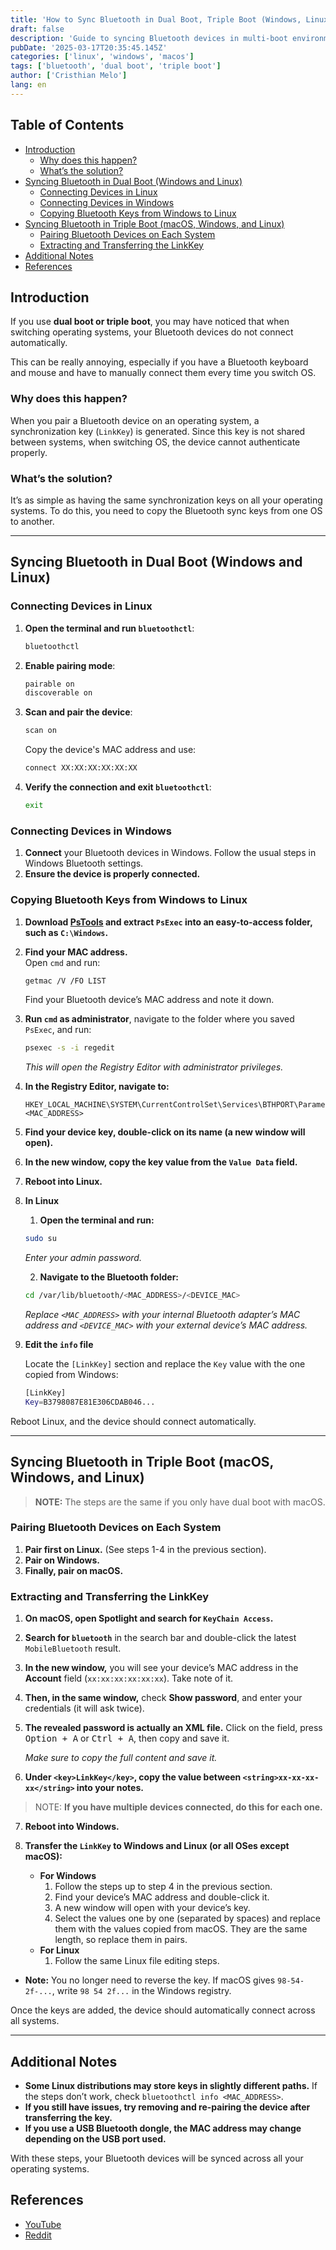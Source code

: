 ```yaml
---
title: 'How to Sync Bluetooth in Dual Boot, Triple Boot (Windows, Linux, macOS)'
draft: false
description: 'Guide to syncing Bluetooth devices in multi-boot environments, preventing connection issues when switching operating systems.'
pubDate: '2025-03-17T20:35:45.145Z'
categories: ['linux', 'windows', 'macos']
tags: ['bluetooth', 'dual boot', 'triple boot']
author: ['Cristhian Melo']
lang: en
---
```


## Table of Contents

<!--toc:start-->

- [Introduction](#introduction)
  - [Why does this happen?](#why-does-this-happen)
  - [What’s the solution?](#whats-the-solution)
- [Syncing Bluetooth in Dual Boot (Windows and Linux)](#syncing-bluetooth-in-dual-boot-windows-and-linux)
  - [Connecting Devices in Linux](#connecting-devices-in-linux)
  - [Connecting Devices in Windows](#connecting-devices-in-windows)
  - [Copying Bluetooth Keys from Windows to Linux](#copying-bluetooth-keys-from-windows-to-linux)
- [Syncing Bluetooth in Triple Boot (macOS, Windows, and Linux)](#syncing-bluetooth-in-triple-boot-macos-windows-and-linux)
  - [Pairing Bluetooth Devices on Each System](#pairing-bluetooth-devices-on-each-system)
  - [Extracting and Transferring the LinkKey](#extracting-and-transferring-the-linkkey)
- [Additional Notes](#additional-notes)
- [References](#references)
<!--toc:end-->

## Introduction

If you use **dual boot or triple boot**, you may have noticed that when switching operating systems, your Bluetooth devices do not connect automatically.

This can be really annoying, especially if you have a Bluetooth keyboard and mouse and have to manually connect them every time you switch OS.

### Why does this happen?

When you pair a Bluetooth device on an operating system, a synchronization key (`LinkKey`) is generated. Since this key is not shared between systems, when switching OS, the device cannot authenticate properly.

### What’s the solution?

It’s as simple as having the same synchronization keys on all your operating systems. To do this, you need to copy the Bluetooth sync keys from one OS to another.

---

## Syncing Bluetooth in Dual Boot (Windows and Linux)

### Connecting Devices in Linux

1. **Open the terminal and run `bluetoothctl`**:

   ```sh
   bluetoothctl
   ```

2. **Enable pairing mode**:

   ```sh
   pairable on
   discoverable on
   ```

3. **Scan and pair the device**:

   ```sh
   scan on
   ```

   Copy the device's MAC address and use:

   ```sh
   connect XX:XX:XX:XX:XX:XX
   ```

4. **Verify the connection and exit `bluetoothctl`**:

   ```sh
   exit
   ```

### Connecting Devices in Windows

1. **Connect** your Bluetooth devices in Windows. Follow the usual steps in Windows Bluetooth settings.
2. **Ensure the device is properly connected.**

### Copying Bluetooth Keys from Windows to Linux

1. **Download [PsTools](https://learn.microsoft.com/en-us/sysinternals/downloads/pstools) and extract `PsExec` into an easy-to-access folder, such as `C:\Windows`.**
2. **Find your MAC address.**  
   Open `cmd` and run:

   ```sh
   getmac /V /FO LIST
   ```

   Find your Bluetooth device’s MAC address and note it down.

3. **Run `cmd` as administrator**, navigate to the folder where you saved `PsExec`, and run:

   ```sh
   psexec -s -i regedit
   ```

   _This will open the Registry Editor with administrator privileges._

4. **In the Registry Editor, navigate to:**

   ```
   HKEY_LOCAL_MACHINE\SYSTEM\CurrentControlSet\Services\BTHPORT\Parameters\Keys\<MAC_ADDRESS>
   ```

5. **Find your device key, double-click on its name (a new window will open).**
6. **In the new window, copy the key value from the `Value Data` field.**
7. **Reboot into Linux.**
8. **In Linux**

   1. **Open the terminal and run:**

   ```sh
   sudo su
   ```

   _Enter your admin password._

   2. **Navigate to the Bluetooth folder:**

   ```sh
   cd /var/lib/bluetooth/<MAC_ADDRESS>/<DEVICE_MAC>
   ```

   _Replace `<MAC_ADDRESS>` with your internal Bluetooth adapter’s MAC address and `<DEVICE_MAC>` with your external device’s MAC address._

9. **Edit the `info` file**

   Locate the `[LinkKey]` section and replace the `Key` value with the one copied from Windows:

   ```sh title="info" {2}
   [LinkKey]
   Key=B3798087E81E306CDAB046...
   ```

Reboot Linux, and the device should connect automatically.

---

## Syncing Bluetooth in Triple Boot (macOS, Windows, and Linux)

> **NOTE:** The steps are the same if you only have dual boot with macOS.

### Pairing Bluetooth Devices on Each System

1. **Pair first on Linux.** (See steps 1-4 in the previous section).
2. **Pair on Windows.**
3. **Finally, pair on macOS.**

### Extracting and Transferring the LinkKey

1. **On macOS, open Spotlight and search for `KeyChain Access`.**
2. **Search for `bluetooth`** in the search bar and double-click the latest `MobileBluetooth` result.
3. **In the new window,** you will see your device’s MAC address in the **Account** field (`xx:xx:xx:xx:xx:xx`). Take note of it.
4. **Then, in the same window,** check **Show password**, and enter your credentials (it will ask twice).
5. **The revealed password is actually an XML file.** Click on the field, press <kbd>Option + A</kbd> or <kbd>Ctrl + A</kbd>, then copy and save it.

   _Make sure to copy the full content and save it._

6. **Under `<key>LinkKey</key>`, copy the value between `<string>xx-xx-xx-xx</string>` into your notes.**

> NOTE: **If you have multiple devices connected, do this for each one.**

7. **Reboot into Windows.**

8. **Transfer the `LinkKey` to Windows and Linux (or all OSes except macOS):**
   - **For Windows**
     1. Follow the steps up to step 4 in the previous section.
     2. Find your device’s MAC address and double-click it.
     3. A new window will open with your device’s key.
     4. Select the values one by one (separated by spaces) and replace them with the values copied from macOS. They are the same length, so replace them in pairs.
   - **For Linux**
     1. Follow the same Linux file editing steps.

- **Note:** You no longer need to reverse the key. If macOS gives `98-54-2f-...`, write `98 54 2f...` in the Windows registry.

Once the keys are added, the device should automatically connect across all systems.

---

## Additional Notes

- **Some Linux distributions may store keys in slightly different paths.** If the steps don’t work, check `bluetoothctl info <MAC_ADDRESS>`.
- **If you still have issues, try removing and re-pairing the device after transferring the key.**
- **If you use a USB Bluetooth dongle, the MAC address may change depending on the USB port used.**

With these steps, your Bluetooth devices will be synced across all your operating systems.

## References

- [YouTube](https://youtu.be/o5nPUUagW_c?si=Ar0cY_jQILe11uyU)
- [Reddit](https://www.reddit.com/r/hackintosh/comments/p5ost3/macos_monterey_and_windows_bluetooth_pairing/)
